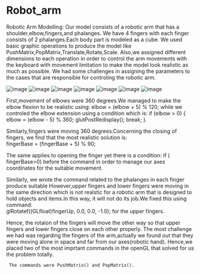 # Robot_arm
Robotic Arm Modelling:
Our model consists of a robotic arm that has a shoulder,elbow,fingers,and phalanges.
We have 4 fingers with each finger consists of 2 phalanges.Each body part is modeled as a cube.
We used basic graphic operations to produce the model like PushMatrix,PopMatrix,Translate,Rotate,Scale.
Also,we assigned different dimensions to each operation in order to control the arm movements with the keyboard with movement limitation 
to make the model look realistic as much as possible.
We had some challenges in assigning the parameters to the cases that are responsible for controling the robotic arm.

![image](https://user-images.githubusercontent.com/101284922/158034151-cf1a759a-4175-45b6-80ad-20edebdc5504.png)
![image](https://user-images.githubusercontent.com/101284922/158034205-a04298bf-366b-46b4-a5a8-ba7dd0fb5930.png)
![image](https://user-images.githubusercontent.com/101284922/158034217-ab11dd9c-edd1-46d1-b7d8-3a83c4053712.png)
![image](https://user-images.githubusercontent.com/101284922/158034228-c8abc75d-e7a2-4f24-9461-d7f356b50004.png)
![image](https://user-images.githubusercontent.com/101284922/158034235-e041e1a8-9d7e-4e2e-bb3a-de6a76af2e5a.png)
![image](https://user-images.githubusercontent.com/101284922/158034248-c1d85a8f-6b90-41a7-b41d-9b136b6a199a.png)
![image](https://user-images.githubusercontent.com/101284922/158034254-1b1ff211-66a2-4438-8735-0d9f91696091.png)


First,movement of elbows were 360 degrees.We managed to make the elbow flexion to be realistic using:
       elbow = (elbow + 5) % 120; 
while we controled the elbow extension using a condition which is: if (elbow > 0)
       {
           elbow = (elbow - 5) % 360;
           glutPostRedisplay();
           break;
       }.
       
Similarly,fingers were moving 360 degrees.Concerning the closing of fingers, we find that the most realistic solution is:      
        fingerBase = (fingerBase + 5) % 90; 
        
The same applies to opening the finger yet there is a condition:
        if ( fingerBase>0) before the command in order to manage our axes coordinates for the suitable movement.
        
Similarly, we wrote the command related to the phalanges in each finger produce suitable However,upper fingers and lower fingers were moving in the same direction 
which is not realstic for a robotic arm that is designed to hold objects and items.In this way, it will not do its job.We fixed this using command:  
      glRotatef((GLfloat)fingerUp, 0.0, 0.0, -1.0); for the upper fingers.
      
Hence, the rotaion of the fingers will move the other way so that upper fingers and lower fingers close on each other properly.
The most challenge we had was regarding the fingers of the arm,actually we found out that they were moving alone in space and far from our axes(robotic hand).
Hence,we placed two of the most imprtant commands in the openGL that solved for us the problem totally.

     The commands were PushMatrix() and PopMatrix().
     
